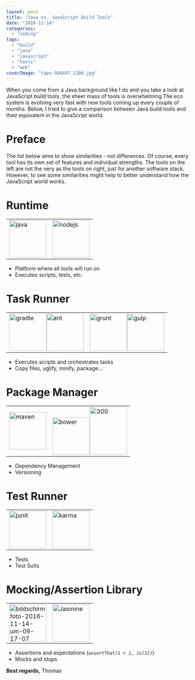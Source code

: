 ```yaml
---
layout: post
title: "Java vs. JavaScript Build Tools"
date: "2016-11-14"
categories: 
  - "coding"
tags: 
  - "build"
  - "java"
  - "javascript"
  - "tools"
  - "web"
coverImage: "taps-956497_1280.jpg"
---
```


When you come from a Java background like I do and you take a look at JavaScript build tools, the sheer mass of tools is overwhelming.The eco system is evolving very fast with new tools coming up every couple of months. Below, I tried to give a comparison between Java build tools and their equivalent in the JavaScript world.

# Preface

The list below aims to show similarities - not differences. Of course, every tool has its own set of features and individual strengths. The tools on the left are not the very as the tools on right, just for another software stack. However, to see some similarities might help to better understand how the JavaScript world works.

# Runtime

<table><tbody><tr><td style="vertical-align: middle;"><a href="https://www.java.com" target="_blank"><img src="images/java.png" alt="java" width="100" class="aligncenter size-full wp-image-3434"></a></td><td style="vertical-align: middle;"><a href="https://nodejs.org" target="_blank"><img src="images/nodejs.png" alt="nodejs" width="100" class="aligncenter size-full wp-image-3435"></a></td></tr></tbody></table>

- Platform where all tools will run on
- Executes scripts, tests, etc.

# Task Runner

<table><tbody><tr><td style="vertical-align: middle;"><a href="https://gradle.org" target="_blank"><img src="images/gradle.png" alt="gradle" width="100" class="aligncenter size-full wp-image-3437"></a><a href="http://ant.apache.org" target="_blank"><img src="images/ant.gif" alt="ant" width="100" class="aligncenter size-full wp-image-3469"></a></td><td style="vertical-align: middle;"><a href="http://gruntjs.com" target="_blank"><img src="images/grunt.png" alt="grunt" width="100" class="aligncenter size-full wp-image-3438"></a><a href="http://gulpjs.com" target="_blank"><img src="images/gulp-300x220.jpg" alt="gulp" width="100" class="aligncenter size-medium wp-image-3472"></a></td></tr></tbody></table>

- Executes scripts and orchestrates tasks
- Copy files, uglify, minify, package...

# Package Manager

<table><tbody><tr><td style="vertical-align: middle;"><a href="http://search.maven.org" target="_blank"><img src="images/maven.png" alt="maven" width="100" class="aligncenter size-full wp-image-3439"></a></td><td style="vertical-align: middle;"><a href="https://bower.io" target="_blank"><img src="images/bower.png" alt="bower" width="100" class="aligncenter size-full wp-image-3442"></a><a href="https://www.npmjs.com" target="_blank"><img src="images/npm-300x128.png" alt="300" height="128" width="100" class="aligncenter size-medium wp-image-3447"></a></td></tr></tbody></table>

- Dependency Management
- Versioning

# Test Runner

<table><tbody><tr><td style="vertical-align: middle;"><a href="http://junit.org" target="_blank"><img src="images/junit.png" alt="junit" width="100" class="aligncenter size-full wp-image-3443"></a></td><td style="vertical-align: middle;"><a href="https://karma-runner.github.io" target="_blank"><img src="images/karma-300x69.png" alt="karma" width="100" class="aligncenter size-medium wp-image-3444"></a></td></tr></tbody></table>

- Tests
- Test Suits

# Mocking/Assertion Library

<table><tbody><tr><td style="vertical-align: middle;"><a href="http://hamcrest.org" target="_blank"><img src="images/Bildschirmfoto-2016-11-14-um-09.17.07-300x69.png" alt="bildschirmfoto-2016-11-14-um-09-17-07" width="100" class="aligncenter size-medium wp-image-3428"></a></td><td style="vertical-align: middle;"><a href="https://jasmine.github.io" target="_blank"><img src="images/jasmine.png" alt="Jasmine" width="100" class="aligncenter size-full wp-image-3440"></a></td></tr></tbody></table>

- Assertions and expectations (`assertThat(1 + 1, is(2))`)
- Mocks and stups

**Best regards,** Thomas

